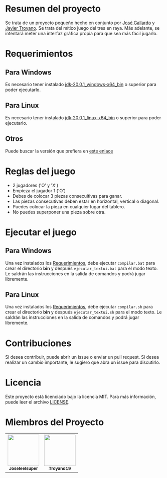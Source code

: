 # Resumen del proyecto

Se trata de un proyecto pequeño hecho en conjunto por [José Gallardo](https://github.com/Joseleelsuper) y [Javier Troyano](https://github.com/Troyano19).
Se trata del mítico juego del tres en raya.
Más adelante, se intentará meter una interfaz gráfica propia para que sea más fácil jugarlo.

# Requerimientos
## Para Windows

Es necesario tener instalado [jdk-20.0.1_windows-x64_bin](https://download.oracle.com/java/20/archive/jdk-20.0.1_windows-x64_bin.exe) o superior para poder ejecutarlo.

## Para Linux

Es necesario tener instalado [jdk-20.0.1_linux-x64_bin](https://download.oracle.com/java/20/archive/jdk-20.0.1_linux-x64_bin.deb) o superior para poder ejecutarlo.

## Otros

Puede buscar la versión que prefiera en [este enlace](https://www.oracle.com/java/technologies/javase/jdk20-archive-downloads.html)

# Reglas del juego

- 2 jugadores ('O' y 'X')
- Empieza el jugador 1 ('O')
- Debes de colocar 3 piezas consecuitivas para ganar.
- Las piezas consecutivas deben estar en horizontal, vertical o diagonal.
- Puedes colocar la pieza en cualquier lugar del tablero.
- No puedes superponer una pieza sobre otra.

# Ejecutar el juego
## Para Windows

Una vez instalados los [Requerimientos](#requerimientos), debe ejecutar `compilar.bat` para crear el directorio **bin** y después `ejecutar_textui.bat` para el modo texto.
Le saldrán las instrucciones en la salida de comandos y podrá jugar libremente.

## Para Linux

Una vez instalados los [Requerimientos](#requerimientos), debe ejecutar `compilar.sh` para crear el directorio **bin** y después `ejecutar_textui.sh` para el modo texto.
Le saldrán las instrucciones en la salida de comandos y podrá jugar libremente.

# Contribuciones

Si desea contribuir, puede abrir un issue o enviar un pull request. Si desea realizar un cambio importante, le sugiero que abra un issue para discutirlo.

# Licencia

Este proyecto está licenciado bajo la licencia MIT. Para más información, puede leer el archivo [LICENSE](LICENSE).

# Miembros del Proyecto

<table>
  <tr>
    <td align="center"><a href="https://github.com/Joseleelsuper"><img src="https://github.com/Joseleelsuper.png" width="100px;" alt=""/><br /><sub><b>Joseleelsuper</b></sub></a></td>
    <td align="center"><a href="https://github.com/Troyano19"><img src="https://github.com/Troyano19.png" width="100px;" alt=""/><br /><sub><b>Troyano19</b></sub></a></td>
  </tr>
</table>
